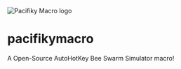 ![Pacifiky Macro logo](/asset/pkmc.ico)
# pacifikymacro
A Open-Source AutoHotKey Bee Swarm Simulator macro!
